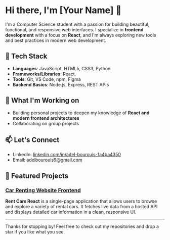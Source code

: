 # Hi there, I'm [Your Name] 👋

I'm a Computer Science student with a passion for building beautiful, functional, and responsive web interfaces. I specialize in **frontend development** with a focus on **React**, and I'm always exploring new tools and best practices in modern web development.

## 🔧 Tech Stack

- **Languages**: JavaScript, HTML5, CSS3, Python
- **Frameworks/Libraries**: React.
- **Tools**: Git, VS Code, npm, Figma
- **Backend Basics**: Node.js, Express, REST APIs

## 🚀 What I'm Working on

- Building personal projects to deepen my knowledge of **React and modern frontend architectures**
- Collaborating on group projects

## 📫 Let's Connect
- LinkedIn: [linkedin.com/in/adel-bourouis-1a4ba4350](https://tn.linkedin.com/in/adel-bourouis-1a4ba4350)
- Email: [adelbourouis9@gmail.com](mailto:adelbourouis9@gmail.com)

## 📁 Featured Projects

### [Car Renting Website Frontend](https://github.com/highonlinux420/rent-cars-react)

**Rent Cars React** is a single-page application that allows users to browse and explore a variety of rental cars. It fetches live data from a hosted API and displays detailed car information in a clean, responsive UI.

---

Thanks for stopping by! Feel free to check out my repositories and drop a star if you like what you see.
